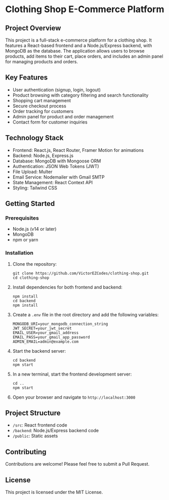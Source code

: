 # Clothing Shop E-Commerce Platform

## Project Overview

This project is a full-stack e-commerce platform for a clothing shop. It features a React-based frontend and a Node.js/Express backend, with MongoDB as the database. The application allows users to browse products, add items to their cart, place orders, and includes an admin panel for managing products and orders.

## Key Features

- User authentication (signup, login, logout)
- Product browsing with category filtering and search functionality
- Shopping cart management
- Secure checkout process
- Order tracking for customers
- Admin panel for product and order management
- Contact form for customer inquiries

## Technology Stack

- Frontend: React.js, React Router, Framer Motion for animations
- Backend: Node.js, Express.js
- Database: MongoDB with Mongoose ORM
- Authentication: JSON Web Tokens (JWT)
- File Upload: Multer
- Email Service: Nodemailer with Gmail SMTP
- State Management: React Context API
- Styling: Tailwind CSS

## Getting Started

### Prerequisites

- Node.js (v14 or later)
- MongoDB
- npm or yarn

### Installation

1. Clone the repository:

   ```
   git clone https://github.com/VictorEZCodes/clothing-shop.git
   cd clothing-shop
   ```

2. Install dependencies for both frontend and backend:

   ```
   npm install
   cd backend
   npm install
   ```

3. Create a `.env` file in the root directory and add the following variables:

   ```
   MONGODB_URI=your_mongodb_connection_string
   JWT_SECRET=your_jwt_secret
   EMAIL_USER=your_gmail_address
   EMAIL_PASS=your_gmail_app_password
   ADMIN_EMAIL=admin@example.com
   ```

4. Start the backend server:

   ```
   cd backend
   npm start
   ```

5. In a new terminal, start the frontend development server:

   ```
   cd ..
   npm start
   ```

6. Open your browser and navigate to `http://localhost:3000`

## Project Structure

- `/src`: React frontend code
- `/backend`: Node.js/Express backend code
- `/public`: Static assets

## Contributing

Contributions are welcome! Please feel free to submit a Pull Request.

## License

This project is licensed under the MIT License.
